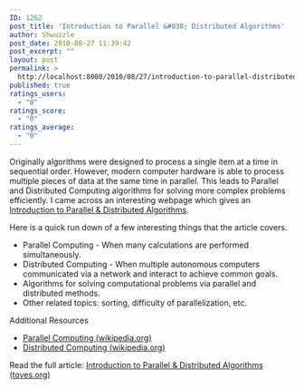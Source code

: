 ```yaml
---
ID: 1262
post_title: 'Introduction to Parallel &#038; Distributed Algorithms'
author: Shwuzzle
post_date: 2010-08-27 11:39:42
post_excerpt: ""
layout: post
permalink: >
  http://localhost:8080/2010/08/27/introduction-to-parallel-distributed-algorithms/
published: true
ratings_users:
  - "0"
ratings_score:
  - "0"
ratings_average:
  - "0"
---
```

Originally algorithms were designed to process a single item at a time in sequential order. However, modern computer hardware is able to process multiple pieces of data at the same time in parallel. This leads to Parallel and Distributed Computing algorithms for solving more complex problems efficiently. I came across an interesting webpage which gives an <a href="http://www.toves.org/books/distalg/">Introduction to Parallel &amp; Distributed Algorithms</a>.

Here is a quick run down of a few interesting things that the article covers.
<ul>
	<li>Parallel Computing - When many calculations are performed simultaneously.</li>
	<li>Distributed Computing - When multiple autonomous computers communicated via a network and interact to achieve common goals.</li>
	<li>Algorithms for solving computational problems via parallel and distributed methods.</li>
	<li>Other related topics: sorting, difficulty of parallelization, etc.</li>
</ul>
Additional Resources
<ul>
	<li><a href="http://en.wikipedia.org/wiki/Parallel_computing">Parallel Computing (wikipedia.org)</a></li>
	<li><a href="http://en.wikipedia.org/wiki/Distributed_computing">Distributed Computing (wikipedia.org)</a></li>
</ul>
Read the full article: <a href="http://www.toves.org/books/distalg/">Introduction to Parallel &amp; Distributed Algorithms</a> (<a href="http://www.toves.org/">toves.org</a>)